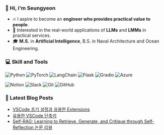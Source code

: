 
### 🙌 Hi, i'm Seungyeon
- 🔥 I aspire to become an **engineer who provides practical value to people**.
- 🚀 Interested in the real-world applications of **LLMs** and **LMMs** in practical services.
- 🎓 **M.S.** in **Artificial Intelligence**, B.S. in Naval Architecture and Ocean Engineering.

### 💻 Skill and Tools
<p>
    <img alt="Python" src ="https://img.shields.io/badge/Python-3776AB?style=for-the-badge&logo=Python&logoColor=white"/>
    <img alt="PyTorch" src ="https://img.shields.io/badge/PyTorch-EE4C2C?style=for-the-badge&logo=PyTorch&logoColor=white"/>
    <img alt="LangChain" src ="https://img.shields.io/badge/LangChain-1C3C3C?style=for-the-badge&logo=LangChain&logoColor=white"/>
    <img alt="Flask" src ="https://img.shields.io/badge/Flask-000000?style=for-the-badge&logo=Flask&logoColor=white"/>
    <img alt="Gradio" src="https://img.shields.io/badge/Gradio-F97316?style=for-the-badge&logo=gradio&logoColor=white"/>
    <img alt="Azure" src ="https://img.shields.io/badge/Azure-0089D6?style=for-the-badge&logoColor=white"/>
</p>
<p>
    <img alt="Notion" src ="https://img.shields.io/badge/Notion-000000?style=for-the-badge&logo=Notion&logoColor=white"/>
    <img alt="Slack" src ="https://img.shields.io/badge/Slack-4A154B?style=for-the-badge&logo=Slack&logoColor=white"/>
    <img alt="Git" src ="https://img.shields.io/badge/Git-F05032?style=for-the-badge&logo=Git&logoColor=white"/>
    <img alt="GitHub" src ="https://img.shields.io/badge/GitHub-181717?style=for-the-badge&logo=GitHub&logoColor=white"/>
</p>

### 📕 Latest Blog Posts
<ul><li><a href='https://kairosial.tistory.com/213' target='_blank'>VSCode 초기 설정과 유용한 Extensions</a></li><li><a href='https://kairosial.tistory.com/210' target='_blank'>유용한 VSCode 단축키</a></li><li><a href='https://kairosial.tistory.com/209' target='_blank'>Self-RAG: Learning to Retrieve, Generate, and Critique through Self-Reflection 논문 리뷰</a></li></ul>